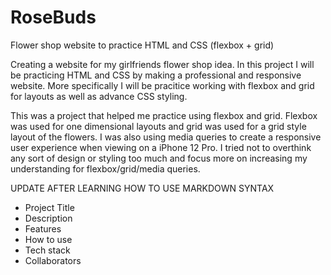 # RoseBuds
Flower shop website to practice HTML and CSS (flexbox + grid)


Creating a website for my girlfriends flower shop idea. In this project I will be practicing HTML and CSS by making a professional
and responsive website. More specifically I will be pracitice working with flexbox and grid for layouts as well as advance CSS styling. 


This was a project that helped me practice using flexbox and grid. Flexbox was used for one dimensional layouts and grid was used for a grid style layout of the flowers. 
I was also using media queries to create a responsive user experience when viewing on a iPhone 12 Pro. I tried not to overthink any sort of design or styling too much and focus 
more on increasing my understanding for flexbox/grid/media queries. 


UPDATE AFTER LEARNING HOW TO USE MARKDOWN SYNTAX 
- Project Title
- Description
- Features
- How to use
- Tech stack
- Collaborators
